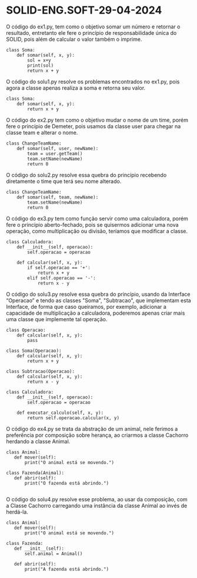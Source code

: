 # SOLID-ENG.SOFT-29-04-2024

O código do ex1.py, tem como o objetivo somar um número e retornar o resultado, entretanto ele fere o princípio de responsabilidade única do SOLID, pois além de calcular o valor também o imprime.

```python:
class Soma:
    def somar(self, x, y):
        sol = x+y
        print(sol)
        return x + y
```


O código do solu1.py resolve os problemas encontrados no ex1.py, pois agora a classe apenas realiza a soma e retorna seu valor.

```python:
class Soma:
    def somar(self, x, y):
        return x + y
```

O código do ex2.py tem como o objetivo mudar o nome de um time, porém fere o princípio de Demeter, pois usamos da classe user para chegar na classe team e alterar o nome.

```python:
class ChangeTeamName:
    def somar(self, user, newName):
        team = user.getTeam()
        team.setName(newName)
        return 0
```

O código do solu2.py resolve essa quebra do princípio recebendo diretamente o time que terá seu nome alterado.

```python:
class ChangeTeamName:
    def somar(self, team, newName):
        team.setName(newName)
        return 0
```

O código do ex3.py tem como função servir como uma calculadora, porém fere o princípio aberto-fechado, pois se quisermos adicionar uma nova operação, como multiplicação ou divisão, teríamos que modificar a classe.

```python:
class Calculadora:
    def __init__(self, operacao):
        self.operacao = operacao
    
    def calcular(self, x, y):
        if self.operacao == '+':
            return x + y
        elif self.operacao == '-':
            return x - y
```

O código do solu3.py resolve essa quebra do princípio, usando da Interface “Operacao” e tendo as classes "Soma", "Subtracao", que implementam esta Interface, de forma que caso queiramos, por exemplo, adicionar a capacidade de multiplicação a calculadora, poderemos apenas criar mais uma classe que implemente tal operação.

```python:
class Operacao:
    def calcular(self, x, y):
        pass

class Soma(Operacao):
    def calcular(self, x, y):
        return x + y

class Subtracao(Operacao):
    def calcular(self, x, y):
        return x - y

class Calculadora:
    def __init__(self, operacao):
        self.operacao = operacao
    
    def executar_calculo(self, x, y):
        return self.operacao.calcular(x, y)
```

 O código do ex4.py se trata da abstração de um animal, nele ferimos a preferência por composição sobre herança, ao criarmos a classe Cachorro herdando a classe Animal.

 ```python:
class Animal:
    def mover(self):
        print("O animal está se movendo.")

class Fazenda(Animal):
    def abrir(self):
        print("O fazenda está abrindo.")


```

 O código do solu4.py resolve esse problema, ao usar da composição, com a Classe Cachorro carregando uma instância da classe Animal ao invés de herdá-la.

 ```python:
class Animal:
    def mover(self):
        print("O animal está se movendo.")

class Fazenda:
    def __init__(self):
        self.animal = Animal()

    def abrir(self):
        print("A fazenda está abrindo.")
```
